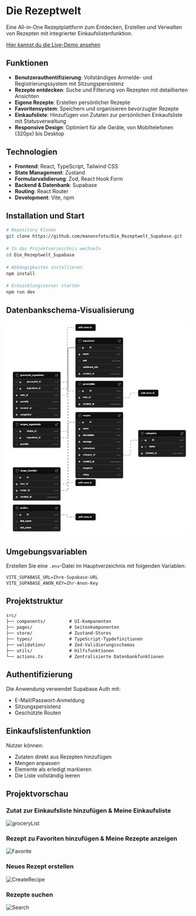 # Die Rezeptwelt

Eine All-in-One Rezeptplattform zum Entdecken, Erstellen und Verwalten von Rezepten mit integrierter Einkaufslistenfunktion.

[Hier kannst du die Live-Demo ansehen](https://rezept-supabase.netlify.app/)

## Funktionen

- **Benutzerauthentifizierung**: Vollständiges Anmelde- und Registrierungssystem mit Sitzungspersistenz
- **Rezepte entdecken**: Suche und Filterung von Rezepten mit detaillierten Ansichten
- **Eigene Rezepte**: Erstellen persönlicher Rezepte
- **Favoritensystem**: Speichern und organisieren bevorzugter Rezepte
- **Einkaufsliste**: Hinzufügen von Zutaten zur persönlichen Einkaufsliste mit Statusverwaltung
- **Responsive Design**: Optimiert für alle Geräte, von Mobiltelefonen (320px) bis Desktop

## Technologien

- **Frontend**: React, TypeScript, Tailwind CSS
- **State Management**: Zustand
- **Formularvalidierung**: Zod, React Hook Form
- **Backend & Datenbank**: Supabase
- **Routing**: React Router
- **Development**: Vite, npm

## Installation und Start

```bash
# Repository klonen
git clone https://github.com/manonsfoto/Die_Rezeptwelt_Supabase.git

# In das Projektverzeichnis wechseln
cd Die_Rezeptwelt_Supabase

# Abhängigkeiten installieren
npm install

# Entwicklungsserver starten
npm run dev
```

## Datenbankschema-Visualisierung

![Supabase Datenbankschema](./public/images/supabase-schema.png)

## Umgebungsvariablen

Erstellen Sie eine `.env`-Datei im Hauptverzeichnis mit folgenden Variablen:

```
VITE_SUPABASE_URL=Ihre-Supabase-URL
VITE_SUPABASE_ANON_KEY=Ihr-Anon-Key
```

## Projektstruktur

```
src/
├── components/         # UI-Komponenten
├── pages/              # Seitenkomponenten
├── store/              # Zustand-Stores
├── types/              # TypeScript-Typdefinitionen
├── validation/         # Zod-Validierungsschemas
├── utils/              # Hilfsfunktionen
└── actions.ts          # Zentralisierte Datenbankfunktionen
```

## Authentifizierung

Die Anwendung verwendet Supabase Auth mit:

- E-Mail/Passwort-Anmeldung
- Sitzungspersistenz
- Geschützte Routen

## Einkaufslistenfunktion

Nutzer können:

- Zutaten direkt aus Rezepten hinzufügen
- Mengen anpassen
- Elemente als erledigt markieren
- Die Liste vollständig leeren

## Projektvorschau

### Zutat zur Einkaufsliste hinzufügen & Meine Einkaufsliste
![groceryList](https://github.com/user-attachments/assets/4f0c7f36-5d54-4d66-b0e8-614581ef09b5)


### Rezept zu Favoriten hinzufügen & Meine Rezepte anzeigen
![Favorite](https://github.com/user-attachments/assets/41d20d0a-d7e7-4c91-a30e-424b3e61c477)



### Neues Rezept erstellen
![CreateRecipe](https://github.com/user-attachments/assets/70ad3ad0-fb1d-45f8-ad5d-22b8c02ee1e0)



### Rezepte suchen
![Search](https://github.com/user-attachments/assets/849a2a59-e362-4d0f-a030-6dde017e7ad3)



